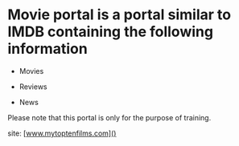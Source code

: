 # Movie portal is a portal similar to IMDB containing the following information

- Movies

- Reviews

- News

Please note that this portal is only for the purpose of training.

site: [www.mytoptenfilms.com]()
